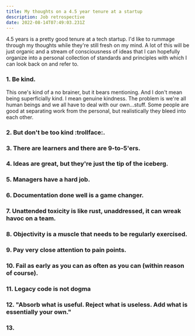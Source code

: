 ```yaml
---
title: My thoughts on a 4.5 year tenure at a startup
description: Job retrospective
date: 2022-08-14T07:49:03.231Z
---
```

4.5 years is a pretty good tenure at a tech startup. I'd like to rummage through my thoughts while they're still fresh on my mind. A lot of this will be just organic and a stream of consciousness of ideas that I can hopefully organize into a personal collection of standards and principles with which I can look back on and refer to.

### 1. Be kind.

This one's kind of a no brainer, but it bears mentioning. And I don't mean being superficially kind. I mean genuine kindness. The problem is we're all human beings and we all have to deal with our own...stuff. Some people are good at separating work from the personal, but realistically they bleed into each other. 

### 2. But don't be too kind :trollface:.

### 3. There are learners and there are 9-to-5'ers.

### 4. Ideas are great, but they're just the tip of the iceberg.

### 5. Managers have a hard job.

### 6. Documentation done well is a game changer.

### 7. Unattended toxicity is like rust, unaddressed, it can wreak havoc on a team.

### 8. Objectivity is a muscle that needs to be regularly exercised.

### 9. Pay very close attention to pain points.

### 10. Fail as early as you can as often as you can (within reason of course).

### 11. Legacy code is not dogma

### 12. "Absorb what is useful. Reject what is useless. Add what is essentially your own."

### 13.